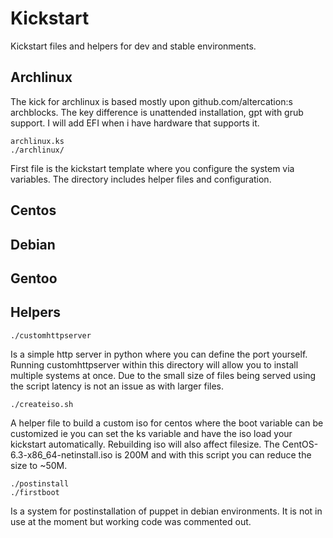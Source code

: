 Kickstart
=========

Kickstart files and helpers for dev and stable environments.

## Archlinux
The kick for archlinux is based mostly upon github.com/altercation:s archblocks. The key difference is unattended installation, gpt with grub support. I will add EFI when i have hardware that supports it.

    archlinux.ks
    ./archlinux/

First file is the kickstart template where you configure the system via variables. The directory includes helper files and configuration.


## Centos

## Debian

## Gentoo

## Helpers
    ./customhttpserver
Is a simple http server in python where you can define the port yourself. Running customhttpserver within this directory will allow you to install multiple systems at once. Due to the small size of files being served using the script latency is not an issue as with larger files.

    ./createiso.sh
A helper file to build a custom iso for centos where the boot variable can be customized ie you can set the ks variable and have the iso load your kickstart automatically. Rebuilding iso will also affect filesize. The CentOS-6.3-x86_64-netinstall.iso is 200M and with this script you can reduce the size to ~50M.

    ./postinstall
    ./firstboot
Is a system for postinstallation of puppet in debian environments. It is not in use at the moment but working code was commented out.
